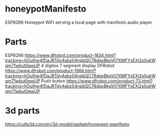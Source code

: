 # honeypotManifesto
ESP8266 Honeypot WiFi serving a local page with manifesto audio player

# Parts

ESP8266 https://www.dfrobot.com/product-1634.html?tracking=hOuIhw4fDaJRTdy4abz04npbQC78dqxBkqVt7XMFYxEXj2s0ukWgm71wbut0ewUP
4 dígitos 7 segment display DFRobot https://www.dfrobot.com/product-1966.html?tracking=hOuIhw4fDaJRTdy4abz04npbQC78dqxBkqVt7XMFYxEXj2s0ukWgm71wbut0ewUP 
Push button https://www.dfrobot.com/product-73.html?tracking=hOuIhw4fDaJRTdy4abz04npbQC78dqxBkqVt7XMFYxEXj2s0ukWgm71wbut0ewUP 

# 3d parts
https://cults3d.com/en/3d-model/gadget/honeypot-manifesto
